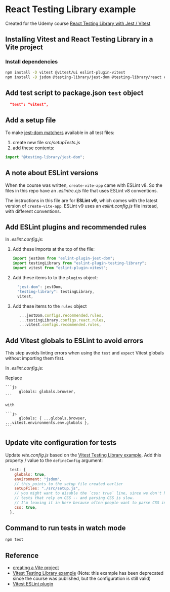 # React Testing Library example

Created for the Udemy course [React Testing Library with Jest / Vitest](https://www.udemy.com/course/react-testing-library)

## Installing Vitest and React Testing Library in a Vite project

### Install dependencies

```sh
npm install -D vitest @vitest/ui eslint-plugin-vitest
npm install -D jsdom @testing-library/jest-dom @testing-library/react eslint-plugin-jest-dom eslint-plugin-testing-library
```

## Add test script to package.json `test` object

```json
  "test": "vitest",
```

## Add a setup file

To make [jest-dom matchers](https://github.com/testing-library/jest-dom#custom-matchers) available in all test files:

1. create new file _src/setupTests.js_
1. add these contents:

```js
import "@testing-library/jest-dom";
```

## A note about ESLint versions

When the course was written, `create-vite-app` came with ESLint v8. So the files in this repo have an _.eslintrc.cjs_ file that uses ESLint v8 conventions.

The instructions in this file are for **ESLint v9**, which comes with the latest version of `create-vite-app`. ESLint v9 uses an _eslint.config.js_ file instead, with different conventions.

## Add ESLint plugins and recommended rules

In _.eslint.config.js_:

1. Add these imports at the top of the file:

   ```js
   import jestDom from "eslint-plugin-jest-dom";
   import testingLibrary from "eslint-plugin-testing-library";
   import vitest from "eslint-plugin-vitest";
   ```

1. Add these items to to the `plugins` object:

   ```js
     "jest-dom": jestDom,
     "testing-library": testingLibrary,
     vitest,
   ```

1. Add these items to the `rules` object

   ```js
      ...jestDom.configs.recommended.rules,
      ...testingLibrary.configs.react.rules,
      ...vitest.configs.recommended.rules,
   ```

## Add Vitest globals to ESLint to avoid errors

This step avoids linting errors when using the `test` and `expect` Vitest globals without importing them first.

In _.eslint.config.js_:

Replace

    ```js
          globals: globals.browser,
    ```

    with

    ```js
          globals: { ...globals.browser, ...vitest.environments.env.globals },
    ```

## Update vite configuration for tests

Update _vite.config.js_ based on the [Vitest Testing Library example](https://github.com/vitest-dev/vitest/tree/2f0eee8e83d82f887a3f0cbe44e5aa774411e654/examples/react-testing-lib/vite.config.ts). Add this property / value to the `defineConfig` argument:

```js
  test: {
    globals: true,
    environment: "jsdom",
    // this points to the setup file created earlier
    setupFiles: "./src/setup.js",
    // you might want to disable the `css: true` line, since we don't have
    // tests that rely on CSS -- and parsing CSS is slow.
    // I'm leaving it in here because often people want to parse CSS in tests.
    css: true,
  },
```

## Command to run tests in watch mode

```sh
npm test
```

## Reference

- [creating a Vite project](https://vitejs.dev/guide/#scaffolding-your-first-vite-project)
- [Vitest Testing Library example](https://github.com/vitest-dev/vitest/tree/2f0eee8e83d82f887a3f0cbe44e5aa774411e654/examples/react-testing-lib) (Note: this example has been deprecated since the course was published, but the configuration is still valid)
- [Vitest ESLint plugin](https://www.npmjs.com/package/eslint-plugin-vitest)
